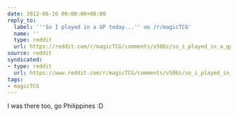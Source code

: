 ```yaml
---
date: 2012-06-16 00:00:00+00:00
reply_to:
  label: '''So I played in a GP today...'' on /r/magicTCG'
  name: ''
  type: reddit
  url: https://reddit.com/r/magicTCG/comments/v506z/so_i_played_in_a_gp_today/
source: reddit
syndicated:
- type: reddit
  url: https://www.reddit.com/r/magicTCG/comments/v506z/so_i_played_in_a_gp_today/c51ef86/
tags:
- magicTCG
---
```


I was there too, go Philippines :D